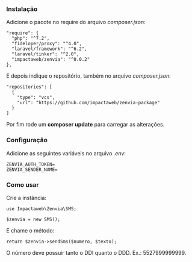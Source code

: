 ### Instalação

Adicione o pacote no require do arquivo *composer.json*:
```
"require": {
  "php": "^7.2",
  "fideloper/proxy": "^4.0",
  "laravel/framework": "^6.2",
  "laravel/tinker": "^2.0",
  "impactaweb/zenvia": "^0.0.2"
},
```
E depois indique o repositório, também no arquivo *composer.json*:
```
"repositories": [
  {
    "type": "vcs",
    "url": "https://github.com/impactaweb/zenvia-package"
  }
]
```
Por fim rode um **composer update** para carregar as alterações.

### Configuração

Adicione as seguintes variáveis no arquivo *.env*:
```
ZENVIA_AUTH_TOKEN=
ZENVIA_SENDER_NAME=
```

### Como usar

Crie a instância:
```
use Impactaweb\Zenvia\SMS;

$zenvia = new SMS();
```
E chame o método:
```
return $zenvia->sendSms($numero, $texto);
```
O número deve possuir tanto o DDI quanto o DDD. Ex.: 5527999999999.
